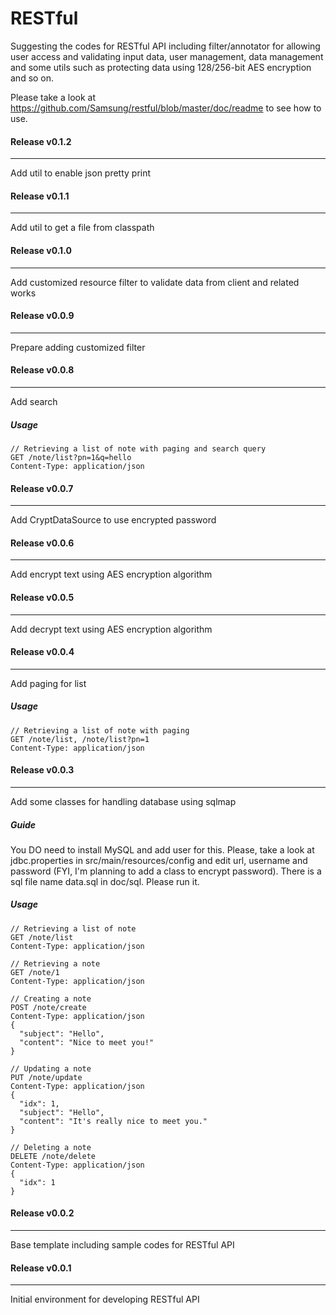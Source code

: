 RESTful
=======

Suggesting the codes for RESTful API including filter/annotator for allowing user access and validating input data, user management, data management and some utils such as protecting data using 128/256-bit AES encryption and so on.

Please take a look at https://github.com/Samsung/restful/blob/master/doc/readme to see how to use.

#### Release v0.1.2 ####
--------------
Add util to enable json pretty print

#### Release v0.1.1 ####
--------------
Add util to get a file from classpath

#### Release v0.1.0 ####
--------------
Add customized resource filter to validate data from client and related works

#### Release v0.0.9 ####
--------------
Prepare adding customized filter

#### Release v0.0.8 ####
--------------
Add search
##### Usage #####
```
// Retrieving a list of note with paging and search query
GET /note/list?pn=1&q=hello
Content-Type: application/json
```

#### Release v0.0.7 ####
--------------
Add CryptDataSource to use encrypted password

#### Release v0.0.6 ####
--------------
Add encrypt text using AES encryption algorithm

#### Release v0.0.5 ####
--------------
Add decrypt text using AES encryption algorithm

#### Release v0.0.4 ####
--------------
Add paging for list
##### Usage #####
```
// Retrieving a list of note with paging
GET /note/list, /note/list?pn=1
Content-Type: application/json
```

#### Release v0.0.3 ####
--------------
Add some classes for handling database using sqlmap 
##### Guide #####
You DO need to install MySQL and add user for this. 
Please, take a look at jdbc.properties in src/main/resources/config and edit url, username and password (FYI, I'm planning to add a class to encrypt password).
There is a sql file name data.sql in doc/sql. Please run it.
##### Usage #####
```
// Retrieving a list of note
GET /note/list 
Content-Type: application/json

// Retrieving a note
GET /note/1
Content-Type: application/json

// Creating a note
POST /note/create
Content-Type: application/json
{
  "subject": "Hello",
  "content": "Nice to meet you!"
}

// Updating a note
PUT /note/update
Content-Type: application/json
{
  "idx": 1,
  "subject": "Hello",
  "content": "It's really nice to meet you."
}

// Deleting a note
DELETE /note/delete
Content-Type: application/json
{
  "idx": 1
}
```

#### Release v0.0.2 ####
--------------
Base template including sample codes for RESTful API

#### Release v0.0.1 ####
--------------
Initial environment for developing RESTful API
